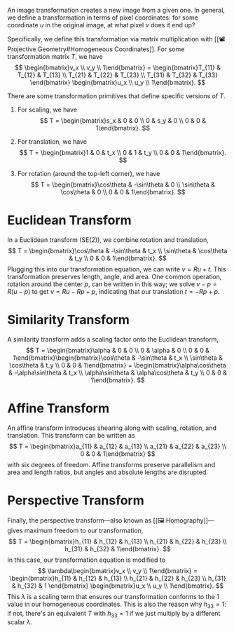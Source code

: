 An image transformation creates a new image from a given one. In general, we define a transformation in terms of pixel coordinates: for some coordinate $u$ in the original image, at what pixel $v$ does it end up?

Specifically, we define this transformation via matrix multiplication with [[📽️ Projective Geometry#Homogeneous Coordinates]]. For some transformation matrix $T$, we have 
$$
\begin{bmatrix}v_x \\ v_y \\ 1\end{bmatrix} = \begin{bmatrix}T_{11} & T_{12} & T_{13} \\ T_{21} & T_{22} & T_{23} \\ T_{31} & T_{32} & T_{33} \end{bmatrix} \begin{bmatrix}u_x \\ u_y \\ 1\end{bmatrix}.
$$


There are some transformation primitives that define specific versions of $T$.
1. For scaling, we have 
$$
T = \begin{bmatrix}s_x & 0 & 0 \\ 0 & s_y & 0 \\ 0 & 0 & 1\end{bmatrix}.
$$

2. For translation, we have 
$$
T = \begin{bmatrix}1 & 0 & t_x \\ 0 & 1 & t_y \\ 0 & 0 & 1\end{bmatrix}.
$$

3. For rotation (around the top-left corner), we have 
$$
T = \begin{bmatrix}\cos\theta & -\sin\theta & 0 \\ \sin\theta & \cos\theta & 0 \\ 0 & 0 & 1\end{bmatrix}.
$$


# Euclidean Transform
In a Euclidean transform (SE(2)), we combine rotation and translation, 
$$
T = \begin{bmatrix}\cos\theta & -\sin\theta & t_x \\ \sin\theta & \cos\theta & t_y \\ 0 & 0 & 1\end{bmatrix}.
$$
 Plugging this into our transformation equation, we can write $v = Ru + t$. This transformation preserves length, angle, and area. One common operation, rotation around the center $p$, can be written in this way; we solve $v - p = R(u - p)$ to get $v = Ru - Rp + p$, indicating that our translation $t = -Rp + p$.

# Similarity Transform
A similarity transform adds a scaling factor onto the Euclidean transform, 
$$
T = \begin{bmatrix}\alpha & 0 & 0 \\ 0 & \alpha & 0 \\ 0 & 0 & 1\end{bmatrix}\begin{bmatrix}\cos\theta & -\sin\theta & t_x \\ \sin\theta & \cos\theta & t_y \\ 0 & 0 & 1\end{bmatrix} = \begin{bmatrix}\alpha\cos\theta & -\alpha\sin\theta & t_x \\ \alpha\sin\theta & \alpha\cos\theta & t_y \\ 0 & 0 & 1\end{bmatrix}.
$$


# Affine Transform
An affine transform introduces shearing along with scaling, rotation, and translation. This transform can be written as 
$$
T = \begin{bmatrix}a_{11} & a_{12} & a_{13} \\ a_{21} & a_{22} & a_{23} \\ 0 & 0 & 1\end{bmatrix}
$$
 with six degrees of freedom. Affine transforms preserve parallelism and area and length ratios, but angles and absolute lengths are disrupted.

# Perspective Transform
Finally, the perspective transform—also known as [[🖼️ Homography]]—gives maximum freedom to our transformation, 
$$
T = \begin{bmatrix}h_{11} & h_{12} & h_{13} \\ h_{21} & h_{22} & h_{23} \\ h_{31} & h_{32} & 1\end{bmatrix}.
$$
 In this case, our transformation equation is modified to 
$$
\lambda\begin{bmatrix}v_x \\ v_y \\ 1\end{bmatrix} = \begin{bmatrix}h_{11} & h_{12} & h_{13} \\ h_{21} & h_{22} & h_{23} \\ h_{31} & h_{32} & 1 \end{bmatrix} \begin{bmatrix}u_x \\ u_y \\ 1\end{bmatrix}.
$$
 This $\lambda$ is a scaling term that ensures our transformation conforms to the $1$ value in our homogeneous coordinates. This is also the reason why $h_{33} = 1$: if not, there's an equivalent $T$ with $h_{33}=1$ if we just multiply by a different scalar $\lambda$.